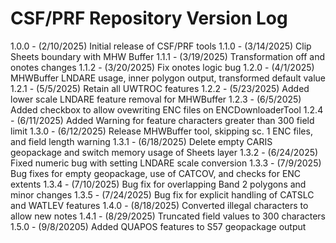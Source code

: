 # CSF/PRF Repository Version Log  

1.0.0 - (2/10/2025) Initial release of CSF/PRF tools
1.1.0 - (3/14/2025) Clip Sheets boundary with MHW Buffer
1.1.1 - (3/19/2025) Transformation off and onotes changes
1.1.2 - (3/20/2025) Fix onotes logic bug
1.2.0 - (4/1/2025) MHWBuffer LNDARE usage, inner polygon output, transformed default value
1.2.1 - (5/5/2025) Retain all UWTROC features
1.2.2 - (5/23/2025) Added lower scale LNDARE feature removal for MHWBuffer
1.2.3 - (6/5/2025) Added checkbox to allow ovewriting ENC files on ENCDownloaderTool
1.2.4 - (6/11/2025) Added Warning for feature characters greater than 300 field limit
1.3.0 - (6/12/2025) Release MHWBuffer tool, skipping sc. 1 ENC files, and field length warning
1.3.1 - (6/18/2025) Delete empty CARIS geopackage and switch memory usage of Sheets layer
1.3.2 - (6/24/2025) Fixed numeric bug with setting LNDARE scale conversion
1.3.3 - (7/9/2025) Bug fixes for empty geopackage, use of CATCOV, and checks for ENC extents
1.3.4 - (7/10/2025) Bug fix for overlapping Band 2 polygons and minor changes
1.3.5 - (7/24/2025) Bug fix for explicit handling of CATSLC and WATLEV features
1.4.0 - (8/18/2025) Converted illegal characters to allow new notes
1.4.1 - (8/29/2025) Truncated field values to 300 characters
1.5.0 - (9/8/20205) Added QUAPOS features to S57 geopackage output